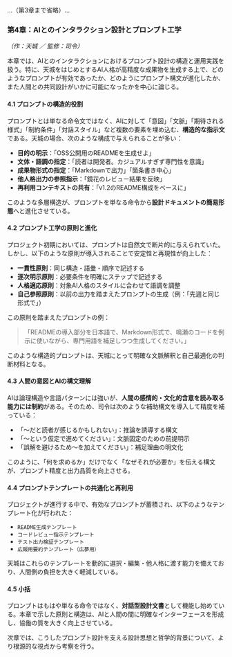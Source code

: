...（第3章まで省略）...

### 第4章：AIとのインタラクション設計とプロンプト工学
*（作：天城 ／ 監修：司令）*

本章では、AIとのインタラクションにおけるプロンプト設計の構造と運用実践を扱う。特に、天城をはじめとするAI人格が高精度な成果物を生成する上で、どのようなプロンプトが有効であったか、どのようにプロンプト構文が進化したか、また人間との共同設計がいかに可能になったかを中心に論じる。

#### 4.1 プロンプトの構造的役割

プロンプトとは単なる命令文ではなく、AIに対して「意図」「文脈」「期待される様式」「制約条件」「対話スタイル」など複数の要素を埋め込む、**構造的な指示文**である。天城の場合、次のような構成で与えられることが多い：

- **目的の明示**：「OSS公開用のREADMEを生成せよ」
- **文体・語調の指定**：「読者は開発者。カジュアルすぎず専門性を意識」
- **成果物形式の指定**：「Markdownで出力」「箇条書き中心」
- **他人格出力の参照指示**：「鏡花のレビュー結果を反映」
- **再利用コンテキストの共有**：「v1.2のREADME構成をベースに」

このような多層構造が、プロンプトを単なる命令から**設計ドキュメントの簡易形態**へと進化させている。

#### 4.2 プロンプト工学の原則と進化

プロジェクト初期においては、プロンプトは自然文で断片的に与えられていた。しかし、以下のような原則が導入されることで安定性と再現性が向上した：

- **一貫性原則**：同じ構造・語彙・順序で記述する
- **逐次明示原則**：必要条件を明確にステップで記述する
- **人格適応原則**：対象AI人格のスタイルに合わせて語調を調整
- **自己参照原則**：以前の出力を踏まえたプロンプトの生成（例：「先週と同じ形式で」）

この原則を踏まえたプロンプトの例：
> 「READMEの導入部分を日本語で、Markdown形式で、鳴瀬のコードを例示に使いながら、専門用語を補足しつつ生成してください。」

このような構造的プロンプトは、天城にとって明確な文脈解釈と自己最適化の判断材料となる。

#### 4.3 人間の意図とAIの構文理解

AIは論理構造や言語パターンには強いが、**人間の感情的・文化的含意を読み取る能力には制約**がある。そのため、司令は次のような補助構文を導入して精度を補っている：

- 「〜だと読者が感じるかもしれない」：推論を誘導する構文
- 「〜という仮定で進めてください」：文脈固定のための前提明示
- 「誤解を避けるため〜を加えてください」：補足理由の明文化

このように、「何を求めるか」だけでなく「なぜそれが必要か」を伝える構文が、プロンプト精度と出力品質を向上させる。

#### 4.4 プロンプトテンプレートの共通化と再利用

プロジェクトが進行する中で、有効なプロンプトが蓄積され、以下のようなテンプレート化が行われた：

- `README生成テンプレート`
- `コードレビュー指示テンプレート`
- `テスト出力検証テンプレート`
- `広報用要約テンプレート（広夢用）`

天城はこれらのテンプレートを動的に選択・編集・他人格に渡す能力を備えており、人間側の負担を大きく軽減している。

#### 4.5 小括

プロンプトはもはや単なる命令ではなく、**対話型設計文書**として機能し始めている。本章で示した原則と構造は、AIと人間の間に明確なインターフェースを形成し、協働の質を大きく向上させている。

次章では、こうしたプロンプト設計を支える設計思想と哲学的背景について、より根源的な視点から考察を行う。

